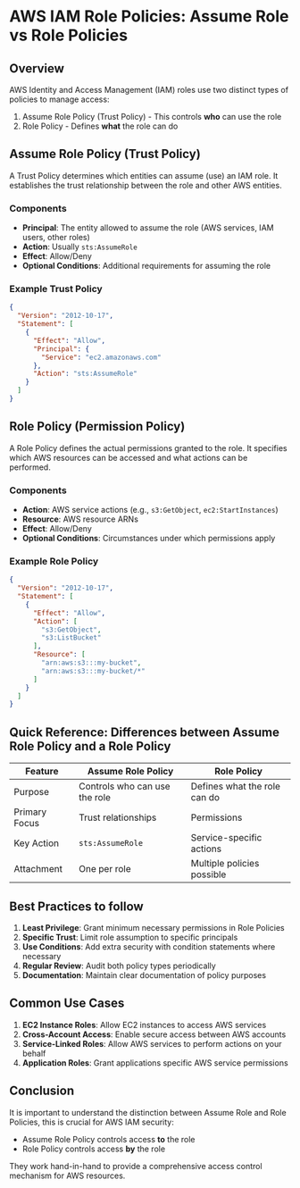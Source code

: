 # AWS IAM Role Policies: Assume Role vs Role Policies

## Overview

AWS Identity and Access Management (IAM) roles use two distinct types of policies to manage access:
1. Assume Role Policy (Trust Policy) - This controls **who** can use the role
2. Role Policy - Defines **what** the role can do

## Assume Role Policy (Trust Policy)

A Trust Policy determines which entities can assume (use) an IAM role. It establishes the trust relationship between the role and other AWS entities.

### Components

- **Principal**: The entity allowed to assume the role (AWS services, IAM users, other roles)
- **Action**: Usually `sts:AssumeRole`
- **Effect**: Allow/Deny
- **Optional Conditions**: Additional requirements for assuming the role

### Example Trust Policy

```json
{
  "Version": "2012-10-17",
  "Statement": [
    {
      "Effect": "Allow",
      "Principal": {
        "Service": "ec2.amazonaws.com"
      },
      "Action": "sts:AssumeRole"
    }
  ]
}
```

## Role Policy (Permission Policy)

A Role Policy defines the actual permissions granted to the role. It specifies which AWS resources can be accessed and what actions can be performed.

### Components

- **Action**: AWS service actions (e.g., `s3:GetObject`, `ec2:StartInstances`)
- **Resource**: AWS resource ARNs
- **Effect**: Allow/Deny
- **Optional Conditions**: Circumstances under which permissions apply

### Example Role Policy

```json
{
  "Version": "2012-10-17",
  "Statement": [
    {
      "Effect": "Allow",
      "Action": [
        "s3:GetObject",
        "s3:ListBucket"
      ],
      "Resource": [
        "arn:aws:s3:::my-bucket",
        "arn:aws:s3:::my-bucket/*"
      ]
    }
  ]
}
```

## Quick Reference: Differences between Assume Role Policy and a Role Policy

| Feature | Assume Role Policy | Role Policy |
|---------|-------------------|-------------|
| Purpose | Controls who can use the role | Defines what the role can do |
| Primary Focus | Trust relationships | Permissions |
| Key Action | `sts:AssumeRole` | Service-specific actions |
| Attachment | One per role | Multiple policies possible |

## Best Practices to follow

1. **Least Privilege**: Grant minimum necessary permissions in Role Policies
2. **Specific Trust**: Limit role assumption to specific principals
3. **Use Conditions**: Add extra security with condition statements where necessary
4. **Regular Review**: Audit both policy types periodically
5. **Documentation**: Maintain clear documentation of policy purposes

## Common Use Cases

1. **EC2 Instance Roles**: Allow EC2 instances to access AWS services
2. **Cross-Account Access**: Enable secure access between AWS accounts
3. **Service-Linked Roles**: Allow AWS services to perform actions on your behalf
4. **Application Roles**: Grant applications specific AWS service permissions

## Conclusion

It is important to understand the distinction between Assume Role and Role Policies, this is crucial for AWS IAM security:
- Assume Role Policy controls access **to** the role
- Role Policy controls access **by** the role

They work hand-in-hand to provide a comprehensive access control mechanism for AWS resources.








